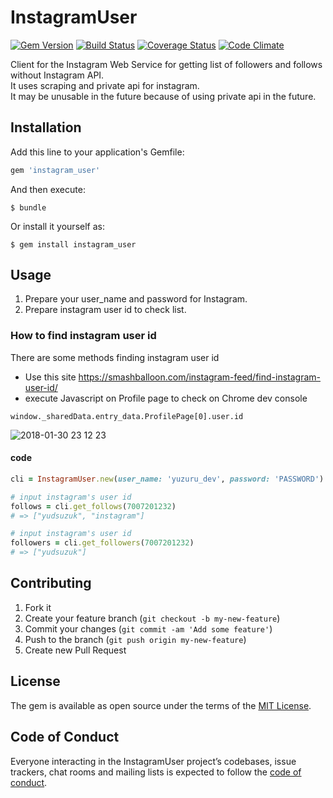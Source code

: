 # InstagramUser

[![Gem Version](https://img.shields.io/gem/v/instagram_user.svg?style=flat)](http://badge.fury.io/rb/instagram_user)
[![Build Status](https://img.shields.io/travis/YuzuruS/instagram_user.svg?style=flat)](https://travis-ci.org/YuzuruS/instagram_user)
[![Coverage Status](https://img.shields.io/coveralls/YuzuruS/instagram_user.svg?style=flat)](https://coveralls.io/r/YuzuruS/instagram_user?branch=master)
[![Code Climate](https://img.shields.io/codeclimate/github/YuzuruS/instagram_user.svg?style=flat)](https://codeclimate.com/github/YuzuruS/instagram_user)

Client for the Instagram Web Service for getting list of followers and follows without Instagram API.  
It uses scraping and private api for instagram.  
It may be unusable in the future because of using private api in the future.

## Installation

Add this line to your application's Gemfile:

```ruby
gem 'instagram_user'
```

And then execute:

    $ bundle

Or install it yourself as:

    $ gem install instagram_user

## Usage

1. Prepare your user_name and password for Instagram.
2. Prepare instagram user id to check list.

### How to find instagram user id

There are some methods finding instagram user id

- Use this site https://smashballoon.com/instagram-feed/find-instagram-user-id/ 
- execute Javascript on Profile page to check on Chrome dev console

```apple js
window._sharedData.entry_data.ProfilePage[0].user.id
```

![2018-01-30 23 12 23](https://user-images.githubusercontent.com/1485195/35570636-1f79042e-0613-11e8-92f5-a19412bf38c4.png)

#### code

```ruby
cli = InstagramUser.new(user_name: 'yuzuru_dev', password: 'PASSWORD')

# input instagram's user id
follows = cli.get_follows(7007201232)
# => ["yudsuzuk", "instagram"]

# input instagram's user id
followers = cli.get_followers(7007201232)
# => ["yudsuzuk"]
```

## Contributing

1. Fork it
2. Create your feature branch (`git checkout -b my-new-feature`)
3. Commit your changes (`git commit -am 'Add some feature'`)
4. Push to the branch (`git push origin my-new-feature`)
5. Create new Pull Request

## License

The gem is available as open source under the terms of the [MIT License](http://opensource.org/licenses/MIT).

## Code of Conduct

Everyone interacting in the InstagramUser project’s codebases, issue trackers, chat rooms and mailing lists is expected to follow the [code of conduct](https://github.com/YuzuruS/instagram_user/blob/master/CODE_OF_CONDUCT.md).
